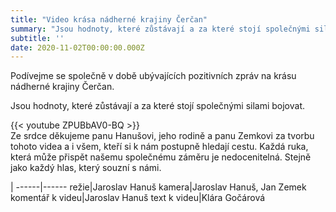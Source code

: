 ```yaml
---
title: "Video krása nádherné krajiny Čerčan"
summary: "Jsou hodnoty, které zůstávají a za které stojí společnými silami bojovat"
subtitle: ''
date: 2020-11-02T00:00:00.000Z
---
```


Podívejme se společně v době ubývajících pozitivních zpráv na krásu nádherné krajiny Čerčan.

Jsou hodnoty, které zůstávají a za které stojí společnými silami bojovat.

{{< youtube ZPUBbAV0-BQ >}}
<br/>
Ze srdce děkujeme panu Hanušovi, jeho rodině a panu Zemkovi za tvorbu tohoto videa a i všem, kteří si k nám postupně hledají cestu.
Každá ruka, která může přispět našemu společnému záměru je nedocenitelná. Stejně jako každý hlas, který souzní s námi.

| 
------|------
režie|Jaroslav Hanuš
kamera|Jaroslav Hanuš, Jan Zemek
komentář k videu|Jaroslav Hanuš
text k videu|Klára Gočárová
